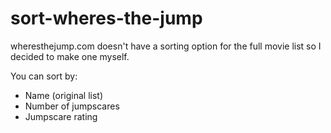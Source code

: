 # sort-wheres-the-jump
wheresthejump.com doesn't have a sorting option for the full movie list so I decided to make one myself.

You can sort by:
- Name (original list)
- Number of jumpscares
- Jumpscare rating
